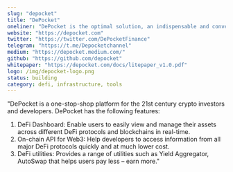 ```yaml
---
slug: "depocket"
title: "DePocket"
oneliner: "DePocket is the optimal solution, an indispensable and convenient platform to invest and manage your portfolio across Multi-Chains & Multi-Wallets."
website: "https://depocket.com"
twitter: "https://twitter.com/DePocketFinance"
telegram: "https://t.me/Depocketchannel"
medium: "https://depocket.medium.com/"
github: "https://github.com/depocket"
whitepaper: "https://depocket.com/docs/litepaper_v1.0.pdf"
logo: /img/depocket-logo.png
status: building
category: defi, infrastructure, tools
---
```


"DePocket is a one-stop-shop platform for the 21st century crypto investors and developers.
DePocket has the following features:
1) DeFi Dashboard:
Enable users to easily view and manage their assets across different DeFi protocols and blockchains in real-time.
2) On-chain API for Web3:
Help developers to access information from all major DeFi protocols quickly and at much lower cost.
3) DeFi utilities:
Provides a range of utilities such as Yield Aggregator,
AutoSwap that helps users pay less – earn more."
